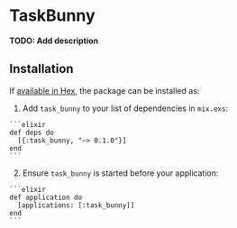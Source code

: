 # TaskBunny

**TODO: Add description**

## Installation

If [available in Hex](https://hex.pm/docs/publish), the package can be installed as:

  1. Add `task_bunny` to your list of dependencies in `mix.exs`:

    ```elixir
    def deps do
      [{:task_bunny, "~> 0.1.0"}]
    end
    ```

  2. Ensure `task_bunny` is started before your application:

    ```elixir
    def application do
      [applications: [:task_bunny]]
    end
    ```

